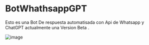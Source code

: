 # BotWhathsappGPT
Esto es una Bot De respuesta automatisada con Api de Whatsapp y ChatGPT actualmente una Version Beta .

![image](https://github.com/cristianDH790/BotWhathsappGPT/assets/80552859/d48c89e8-0283-4532-9892-74f5d08452ad)
